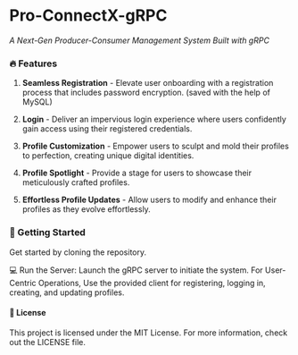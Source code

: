 # Pro-ConnectX-gRPC
_A Next-Gen Producer-Consumer Management System Built with gRPC_

### 🔥 Features
 1. **Seamless Registration** - Elevate user onboarding with a registration process that includes password encryption. (saved with the help of MySQL) 

 2. **Login** - Deliver an impervious login experience where users confidently gain access using their registered credentials.

 3. **Profile Customization** - Empower users to sculpt and mold their profiles to perfection, creating unique digital identities.

 4. **Profile Spotlight** - Provide a stage for users to showcase their meticulously crafted profiles.

 5. **Effortless Profile Updates** - Allow users to modify and enhance their profiles as they evolve effortlessly.

### :rocket: Getting Started
Get started by cloning the repository. 

:computer: 
Run the Server: Launch the gRPC server to initiate the system.
For User-Centric Operations, Use the provided client for registering, logging in, creating, and updating profiles.


#### :page_facing_up: License
This project is licensed under the MIT License. For more information, check out the LICENSE file.
